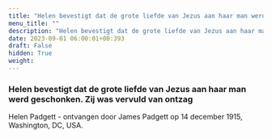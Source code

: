 ```yaml
---
title: "Helen bevestigt dat de grote liefde van Jezus aan haar man werd geschonken. Zij was vervuld van ontzag"
menu_title: ""
description: "Helen bevestigt dat de grote liefde van Jezus aan haar man werd geschonken. Zij was vervuld van ontzag"
date: 2023-09-01 06:00:01+00:393
draft: False
hidden: True
weight:
---
```

### Helen bevestigt dat de grote liefde van Jezus aan haar man werd geschonken. Zij was vervuld van ontzag

Helen Padgett - ontvangen door James Padgett op 14 december 1915, Washington, DC, USA.
